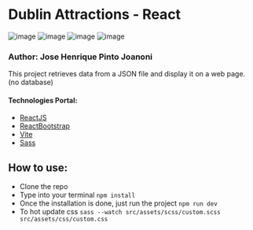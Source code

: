 # Dublin Attractions - React

![image](https://img.shields.io/badge/React-20232A?style=for-the-badge&logo=react&logoColor=61DAFB)
![image](https://img.shields.io/badge/Bootstrap-563D7C?style=for-the-badge&logo=bootstrap&logoColor=white)
![image](https://img.shields.io/badge/Vite-B73BFE?style=for-the-badge&logo=vite&logoColor=FFD62E)
![image](https://img.shields.io/badge/Sass-CC6699?style=for-the-badge&logo=sass&logoColor=white)

### Author: Jose Henrique Pinto Joanoni

This project retrieves data from a JSON file and display it on a web page. (no database)

#### Technologies Portal:
- [ReactJS](https://react.dev/)
- [ReactBootstrap](https://react-bootstrap.netlify.app/docs/getting-started/introduction)
- [Vite](https://vitejs.dev/)
- [Sass](https://sass-lang.com/)

## How to use:
* Clone the repo
* Type into your terminal
``npm install``
* Once the installation is done, just run the project
``npm run dev``
* To hot update css
``sass --watch src/assets/scss/custom.scss src/assets/css/custom.css``
